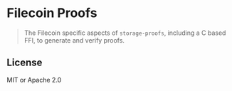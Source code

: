 # Filecoin Proofs

> The Filecoin specific aspects of `storage-proofs`, including a C based FFI, to generate and verify proofs.


## License

MIT or Apache 2.0
